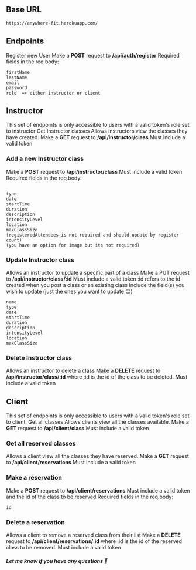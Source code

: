 ## Base URL
``` 
https://anywhere-fit.herokuapp.com/
```

## Endpoints
Register new User
Make a **POST** request to **/api/auth/register**
Required fields in the req.body:
```
firstName
lastName
email
password
role  => either instructor or client
```
## Instructor 
This set of endpoints is only accessible to users with a valid token's role set to instructor
Get Instructor classes
Allows instructors view the classes they have created.
Make a **GET** request to **/api/instructor/class**
Must include a valid token

### Add a new Instructor class
Make a **POST** request to **/api/instructor/class**
Must include a valid token
Required fields in the req.body:
```

type
date
startTime
duration
description
intensityLevel
location
maxClassSize
(registeredAttendees is not required and should update by register count)
(you have an option for image but its not required)
```
### Update Instructor class
Allows an instructor to update a specific part of a class
Make a PUT request to **/api/instructor/class/:id**
Must include a valid token
:id refers to the id created when you post a class or an existing class
Include the field(s) you wish to update (just the ones you want to update 😉)
```
name
type
date
startTime
duration
description
intensityLevel
location
maxClassSize
```
### Delete Instructor class
Allows an instructor to delete a class
Make a **DELETE** request to **/api/instructor/class/:id**
where :id is the id of the class to be deleted.
Must include a valid token

## Client 
This set of endpoints is only accessible to users with a valid token's role set to client.
Get all classes
Allows clients view all the classes available.
Make a **GET** request to **/api/client/class**
Must include a valid token

### Get all reserved classes
Allows a client view all the classes they have reserved.
Make a **GET** request to **/api/client/reservations**
Must include a valid token

### Make a reservation
Make a **POST** request to **/api/client/reservations**
Must include a valid token and the id of the class to be reserved
Required fields in the req.body:
```
id
```
### Delete a reservation
Allows a client to remove a reserved class from their list
Make a **DELETE** request to **/api/client/reservations/:id**
where :id is the id of the reserved class to be removed.
Must include a valid token

##### Let me know if you have any questions 🙂
